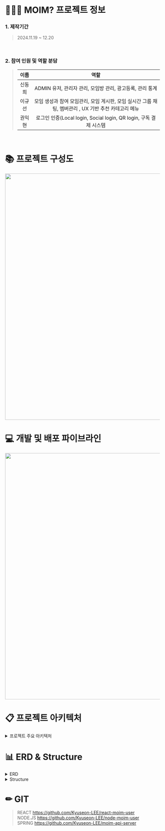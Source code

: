 # 🧑‍🤝‍🧑 MOIM? 프로젝트 정보

### 1. 제작기간

> 2024.11.19 ~ 12.20
<br>

### 2. 참여 인원 및 역할 분담

> |                    이름                    | 역할   |
> | :----------------------------------------: | :---------: |
> |   신동희   | ADMIN 유저, 관리자 관리, 모임방 관리, 광고등록, 관리 통계 | 
> |   이규선   |  모임 생성과 참여 모임관리, 모임 게시판, 모임 실시간 그룹 채팅, 멤버관리 , UX 기반 추천 카테고리 메뉴   |
> |   권익현   |  로그인 인증(Local login, Social login, QR login, 구독 결제 시스템   |

<br />

# 📚 프로젝트 구성도
<img src="https://github.com/user-attachments/assets/fbaabfcc-38ec-424c-9b4e-5d781f8b550b" width="800px"/>

# 💻 개발 및 배포 파이브라인
<img src="https://github.com/user-attachments/assets/24f92a29-2a11-4f17-b79f-339dd260c6aa" width="800px"/>




# 📋 프로젝트 아키텍처

<details>
<summary>프로젝트 주요 아키텍처</summary>
<div markdown="1" style="padding-left: 15px;"> 
    <img src="https://github.com/user-attachments/assets/09aacdd7-faea-4b5d-9231-e4353a32e4ce" width="800px"/><br>
    <img src="https://github.com/user-attachments/assets/03915071-3783-4bcf-9bce-9586a0a01c83" width="800px"/><br>
    <img src="https://github.com/user-attachments/assets/8dc1b97e-c1d2-417b-a9b4-5af55938329c" width="800px"/><br>
    <img src="https://github.com/user-attachments/assets/32fe9f40-49a2-4c1d-8302-9e52c3e0bd34" width="800px"/><br>
    <img src="https://github.com/user-attachments/assets/948c3c7c-c057-4f02-97e9-c8523e195cce" width="800px"/><br>
    <img src="https://github.com/user-attachments/assets/f82206f4-740c-45b2-b45d-f5fcb6e9b360" width="800px"/><br>
</div>
</details>




# 📊 ERD & Structure

<details>
<summary>ERD</summary>
<div markdown="1" style="padding-left: 15px;">
<img src="https://github.com/user-attachments/assets/bab35b8b-c6b1-4f35-9c5e-8e9c3b195cea" width="800px"/>



</div>
</details>

<details>
<summary>Structure</summary>
<div markdown="1" style="padding-left: 15px;">
<img src="https://github.com/user-attachments/assets/01a59858-f3ae-4dc3-9e56-de167dfb203b" width="800px"/>
</div>
</details>


# ✏ GIT
> REACT https://github.com/Kyuseon-LEE/react-moim-user <br>
> NODE.JS https://github.com/Kyuseon-LEE/node-moim-user <br>
> SPRING https://github.com/Kyuseon-LEE/moim-api-server <br>


